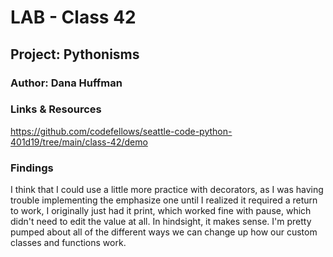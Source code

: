 # LAB - Class 42

## Project: Pythonisms

### Author: Dana Huffman

### Links & Resources

https://github.com/codefellows/seattle-code-python-401d19/tree/main/class-42/demo

### Findings

I think that I could use a little more practice with decorators, as I was having trouble implementing the emphasize one until I realized it required a return to work, I originally just had it print, which worked fine with pause, which didn't need to edit the value at all. In hindsight, it makes sense. I'm pretty pumped about all of the different ways we can change up how our custom classes and functions work.
